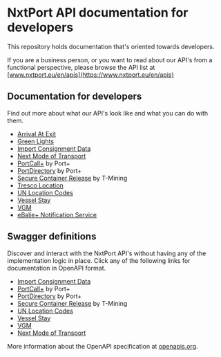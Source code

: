 # NxtPort API documentation for developers

This repository holds documentation that's oriented towards developers.

If you are a business person, or you want to read about our API's from a functional perspective, please browse the API list at [www.nxtport.eu/en/apis](https://www.nxtport.eu/en/apis)

## Documentation for developers

Find out more about what our API's look like and what you can do with them. 

* [Arrival At Exit](https://github.com/NxtPort/API/tree/master/ArrivalAtExit)
* [Green Lights](https://github.com/NxtPort/API/tree/master/GreenLights)
* [Import Consignment Data](https://github.com/NxtPort/API/tree/master/ImportConsignmentData)
* [Next Mode of Transport](https://github.com/NxtPort/API/tree/master/NextModeOfTransport) 
* [PortCall+](https://github.com/NxtPort/API/tree/master/PortCallPlus) by Port+ 
* [PortDirectory](https://github.com/NxtPort/API/tree/master/PortDirectory) by Port+
* [Secure Container Release](https://github.com/NxtPort/API/tree/master/SecureContainerRelease) by T-Mining
* [Tresco Location](https://github.com/NxtPort/API/tree/master/TrescoLocation)
* [UN Location Codes](https://github.com/NxtPort/API/tree/master/UNLoCodes)
* [Vessel Stay](https://github.com/NxtPort/API/tree/master/VesselStay)
* [VGM](https://github.com/NxtPort/API/tree/master/Vgm)
* [eBalie+ Notification Service](https://github.com/NxtPort/API/tree/master/eBaliePlusNotificationService)

## Swagger definitions

Discover and interact with the NxtPort API's without having any of the implementation logic in place. Click any of the following links for documentation in OpenAPI format.

* [Import Consignment Data](https://nxtport.github.io/?api=import_consignment_data)
* [PortCall+](https://nxtport.github.io/?api=port_call_plus) by Port+ 
* [PortDirectory](https://nxtport.github.io/?api=port_directory) by Port+
* [Secure Container Release](https://nxtport.github.io/?api=secure_container_release) by T-Mining
* [UN Location Codes](https://nxtport.github.io/?api=unlocode)
* [Vessel Stay](https://nxtport.github.io/?api=vessel_stay)
* [VGM](https://nxtport.github.io/?api=vgm)
* [Next Mode of Transport](https://nxtport.github.io/?api=nmot) 

More information about the OpenAPI specification at [openapis.org](https://www.openapis.org/).
